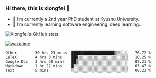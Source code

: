 ### Hi there, this is xiongfei 👋


- 🔭 I’m currently a 2nd year PhD student at Kyushu University.
- 🌱 I’m currently learning software engineering, deep learning...

<!--
**Toma62299781/Toma62299781** is a ✨ _special_ ✨ repository because its `README.md` (this file) appears on your GitHub profile.
Here are some ideas to get you started:
-->

![Xiongfei's GitHub stats](https://github-readme-stats.vercel.app/api?username=Toma62299781)


[![wakatime](https://wakatime.com/badge/user/9e8d5516-d162-43e7-9563-87295d455a71.svg)](https://wakatime.com/@9e8d5516-d162-43e7-9563-87295d455a71)

<!--START_SECTION:waka-->
```text
Other        30 hrs 23 mins  ███████████████████▒░░░░░   76.72 % 
LaTeX        4 hrs 3 mins    ██▓░░░░░░░░░░░░░░░░░░░░░░   10.25 % 
Google Doc   3 hrs 38 mins   ██▒░░░░░░░░░░░░░░░░░░░░░░   09.21 % 
Markdown     1 hr 22 mins    █░░░░░░░░░░░░░░░░░░░░░░░░   03.47 % 
Text         5 mins          ░░░░░░░░░░░░░░░░░░░░░░░░░   00.23 % 
```
<!--END_SECTION:waka-->

